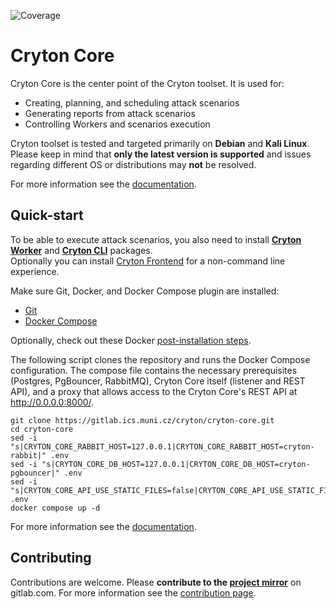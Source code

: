 ![Coverage](https://gitlab.ics.muni.cz/cryton/cryton-core/badges/master/coverage.svg)

[//]: # (TODO: add badges for python versions, black, pylint, flake8, unit tests, integration tests)

# Cryton Core
Cryton Core is the center point of the Cryton toolset. It is used for:
- Creating, planning, and scheduling attack scenarios
- Generating reports from attack scenarios
- Controlling Workers and scenarios execution

Cryton toolset is tested and targeted primarily on **Debian** and **Kali Linux**. Please keep in mind that **only 
the latest version is supported** and issues regarding different OS or distributions may **not** be resolved.

For more information see the [documentation](https://cryton.gitlab-pages.ics.muni.cz/cryton-documentation/latest/components/core/).

## Quick-start
To be able to execute attack scenarios, you also need to install **[Cryton Worker](https://gitlab.ics.muni.cz/cryton/cryton-worker)** 
and **[Cryton CLI](https://gitlab.ics.muni.cz/cryton/cryton-cli)** packages.  
Optionally you can install [Cryton Frontend](https://gitlab.ics.muni.cz/cryton/cryton-frontend) for a non-command line experience.

Make sure Git, Docker, and Docker Compose plugin are installed:
- [Git](https://git-scm.com/)
- [Docker Compose](https://docs.docker.com/compose/install/)

Optionally, check out these Docker [post-installation steps](https://docs.docker.com/engine/install/linux-postinstall/).

The following script clones the repository and runs the Docker Compose configuration. The compose file contains the necessary prerequisites
(Postgres, PgBouncer, RabbitMQ), Cryton Core itself (listener and REST API), and a proxy that allows access to the Cryton Core's REST API
at http://0.0.0.0:8000/.
```shell
git clone https://gitlab.ics.muni.cz/cryton/cryton-core.git
cd cryton-core
sed -i "s|CRYTON_CORE_RABBIT_HOST=127.0.0.1|CRYTON_CORE_RABBIT_HOST=cryton-rabbit|" .env
sed -i "s|CRYTON_CORE_DB_HOST=127.0.0.1|CRYTON_CORE_DB_HOST=cryton-pgbouncer|" .env
sed -i "s|CRYTON_CORE_API_USE_STATIC_FILES=false|CRYTON_CORE_API_USE_STATIC_FILES=true|" .env
docker compose up -d
```

For more information see the [documentation](https://cryton.gitlab-pages.ics.muni.cz/cryton-documentation/latest/components/core/).

## Contributing
Contributions are welcome. Please **contribute to the [project mirror](https://gitlab.com/cryton-toolset/cryton-core)** on gitlab.com.
For more information see the [contribution page](https://cryton.gitlab-pages.ics.muni.cz/cryton-documentation/latest/contribution-guide/).
